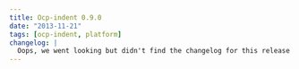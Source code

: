```yaml
---
title: Ocp-indent 0.9.0
date: "2013-11-21"
tags: [ocp-indent, platform]
changelog: |
  Oops, we went looking but didn't find the changelog for this release 🙈
---
```

